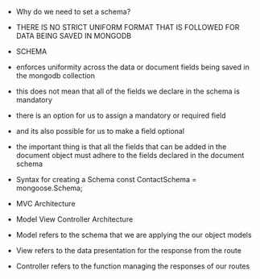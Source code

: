 - Why do we need to set a schema?
- THERE IS NO STRICT UNIFORM FORMAT THAT IS FOLLOWED FOR DATA BEING SAVED IN MONGODB

- SCHEMA
- enforces uniformity across the data or document fields being saved in the mongodb collection
- this does not mean that all of the fields we declare in the schema is mandatory
- there is an option for us to assign a mandatory or required field
- and its also possible for us to make a field optional
- the important thing is that all the fields that can be added in the document object must adhere to the fields declared in the document schema

- Syntax for creating a Schema
  const ContactSchema = mongoose.Schema;

- MVC Architecture
- Model View Controller Architecture
- Model refers to the schema that we are applying the our object models
- View refers to the data presentation for the response from the route
- Controller refers to the function managing the responses of our routes
